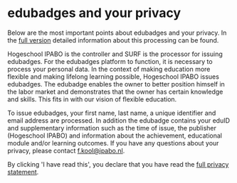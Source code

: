 # edubadges and your privacy

Below are the most important points about edubadges and your privacy. In the [full version](https://raw.githubusercontent.com/edubadges/privacy/master/hogeschool-ipabo/edubadges-formal-text-en.md) detailed information about this processing can be found.

Hogeschool IPABO is the controller and SURF is the processor for issuing edubadges. For the edubadges platform to function, it is necessary to process your personal data. In the context of making education more flexible and making lifelong learning possible, Hogeschool IPABO issues edubadges. The edubadge enables the owner to better position himself in the labor market and demonstrates that the owner has certain knowledge and skills. This fits in with our vision of flexible education.

To issue edubadges, your first name, last name, a unique identifier and email address are processed. In addition the edubadge contains your eduID and supplementary information such as the time of issue, the publisher (Hogeschool IPABO) and information about the achievement, educational module and/or learning outcomes. If you have any questions about your privacy, please contact [f.kool@ipabo.nl](mailto:f.kool@ipabo.nl).

By clicking 'I have read this', you declare that you have read the [full privacy statement](https://raw.githubusercontent.com/edubadges/privacy/master/hogeschool-ipabo/edubadges-formal-text-en.md).